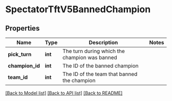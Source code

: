 # SpectatorTftV5BannedChampion

## Properties
Name | Type | Description | Notes
------------ | ------------- | ------------- | -------------
**pick_turn** | **int** | The turn during which the champion was banned | 
**champion_id** | **int** | The ID of the banned champion | 
**team_id** | **int** | The ID of the team that banned the champion | 

[[Back to Model list]](../README.md#documentation-for-models) [[Back to API list]](../README.md#documentation-for-api-endpoints) [[Back to README]](../README.md)


